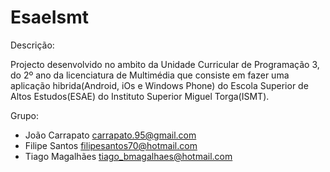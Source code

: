 # EsaeIsmt
Descrição:

Projecto desenvolvido no ambito da Unidade Curricular de Programação 3, do 2º ano da licenciatura de Multimédia que consiste em fazer uma aplicação hibrida(Android, iOs e Windows Phone) do Escola Superior de Altos Estudos(ESAE) do Instituto Superior Miguel Torga(ISMT).

Grupo:

* João Carrapato carrapato.95@gmail.com<br>
* Filipe Santos filipesantos70@hotmail.com<br>
* Tiago Magalhães tiago_bmagalhaes@hotmail.com<br>


